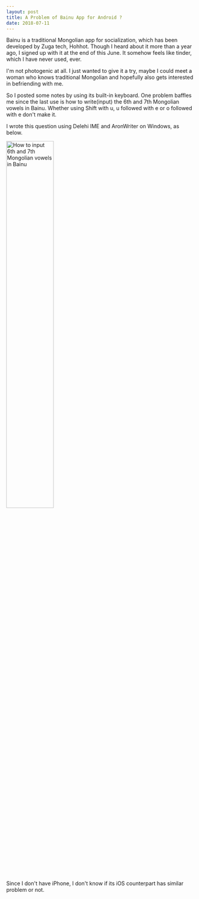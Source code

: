 ```yaml
---
layout: post
title: A Problem of Bainu App for Android ?
date: 2018-07-11
---
```

Bainu is a traditional Mongolian app for socialization, which has been developed by Zuga tech, Hohhot.
Though I heard about it more than a year ago, I signed up with it at the end of this June.
It somehow feels like tinder, which I have never used, ever.

I'm not photogenic at all. I just wanted to give it a try, maybe I could meet a woman who knows traditional Mongolian and hopefully also gets interested in befriending with me.

So I posted some notes by using its built-in keyboard. One problem baffles me since the last use is how to write(input) the 6th and 7th Mongolian vowels in Bainu.
Whether using Shift with u, u followed with e or o followed with e don't make it.

I wrote this question using Delehi IME and AronWriter on Windows, as below.

<div>
    <img src="{{ "/images/6th-7th-vowel-Bainu.jpeg" | absolute_url }}" alt="How to input 6th and 7th Mongolian vowels in Bainu" style="height:50%;" >
</div>

Since I don't have iPhone, I don't know if its iOS counterpart has similar problem or not.

